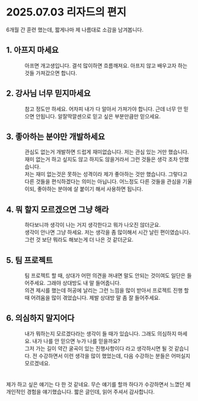 # 2025.07.03 리자드의 편지

6개월 간 훈련 했는데, 짧게나마 제 나름대로 소감을 남겨봅니다.

<div>
<h2>1. 아프지 마세요</h2>
<div style="margin-left: 50px">아프면 개고생입니다. 결석 많이하면 흐름깨져요. 
아프지 않고 배우고자 하는 것들 가져갔으면 합니다.
</div>
<div style="margin-top: 20px"></div>
</div>

<div>
<h2>2. 강사님 너무 믿지마세요</h2>
<div style="margin-left: 50px">참고 정도만 하세요. 어차피 내가 다 알아서 가져가야 합니다. 근데 너무 안 믿으면 안됩니다. 알잘딱깔센으로 믿고 싶은 부분만큼만 믿으세요.</div>
<div style="margin-top: 20px"></div>
</div>

<div>
<h2>3. 좋아하는 분야만 개발하세요</h2>
<div style="margin-left: 50px">관심도 없는거 개발하면 드럽게 재미없습니다. 저는 관심 있는 거만 했습니다. 재미 없는거 하고 싶지도 않고 하지도 않을거라서 그런 것들은 생각 조차 안했습니다.<br> 저는 재미 없는것은 못하는 성격이라 제가 좋아하는 것만 했습니다. 그렇다고 다른 것들을 편식하겠다는 의미는 아닙니다. 어느정도 다른 것들을 관심을 기울이되, 좋아하는 분야에 살 붙이기 해서 사용하면 됩니다.</div>
<div style="margin-top: 20px"></div>
</div>

<div>
<h2>4. 뭐 할지 모르겠으면 그냥 해라</h2>
<div style="margin-left: 50px">하다보니까 생각이 나는 거지 생각한다고 뭐가 나오진 않더군요.<br>생각이 안나면 그냥 하세요. 저는 생각을 좀 많이해서 시간 날린 편이였습니다. 그런 것 보단 뭐라도 해보는게 더 나은 것 같더군요.</div>
<div style="margin-top: 20px"></div>
</div>

<div>
<h2>5. 팀 프로젝트</h2>
<div style="margin-left: 50px">팀 프로젝트 할 때, 상대가 어떤 의견을 꺼내면 말도 안되는 것이여도 일단은 들어주세요. 그래야 상대방도 내 말 들어줍니다.<br> 의견 제시를 했는데 허공에 날리는 그런 느낌을 많이 받아서 프로젝트 진행 할 때 어려움을 많이 겪었습니다. 제발 상대방 말 좀 잘 들어주세요. </div>
<div style="margin-top: 20px"></div>
</div>

<div>
<h2>6. 의심하지 말지어다</h2>
<div style="margin-left: 50px">내가 뭐하는지 모르겠다라는 생각이 들 때가 있습니다. 그래도 의심하지 마세요. 내가 나를 안 믿으면 누가 나를 믿을까요?<br> 그저 가는 길이 약간 굴곡이 있는 진행사항이다 라고 생각하시면 될 것 같습니다. 전 수강하면서 이런 생각을 많이 했었는데, 다음 수강하는 분들은 어떠실지 모르겠네요.</div>
</div>
<div style="margin-top: 20px"></div>


<div>
<br>제가 하고 싶은 얘기는 다 한 것 같네요. 무슨 얘기를 할까 하다가 수강하면서 느꼈던 제 개인적인 경험을 얘기했습니다. 짧은 글인데, 읽어 주셔서 감사합니다.
</div>